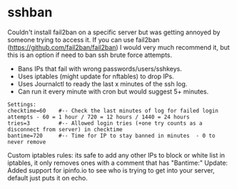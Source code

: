 # sshban
Couldn't install fail2ban on a specific server but was getting annoyed by someone trying to access it. If you can use fail2ban (https://github.com/fail2ban/fail2ban) I would very much recommend it, but this is an option if need to ban ssh brute force attempts.

* Bans IPs that fail with wrong passwords/users/sshkeys.<br />
* Uses iptables (might update for nftables) to drop IPs.<br />
* Uses Journalctl to ready the last x minutes of the ssh log.
* Can run it every minute with cron but would suggest 5+ minutes.

```
Settings:
checktime=60    #-- Check the last minutes of log for failed login attempts - 60 = 1 hour / 720 = 12 hours / 1440 = 24 hours
tries=3         #-- Allowed login tries (+one try counts as a disconnect from server) in checktime
bantime=720     #-- Time for IP to stay banned in minutes  - 0 to never remove
```
Custom iptables rules: its safe to add any other IPs to block or white list in iptables, it only removes ones with a comment that has "Bantime:"
Update: Added support for ipinfo.io to see who is trying to get into your server, default just puts it on echo.
